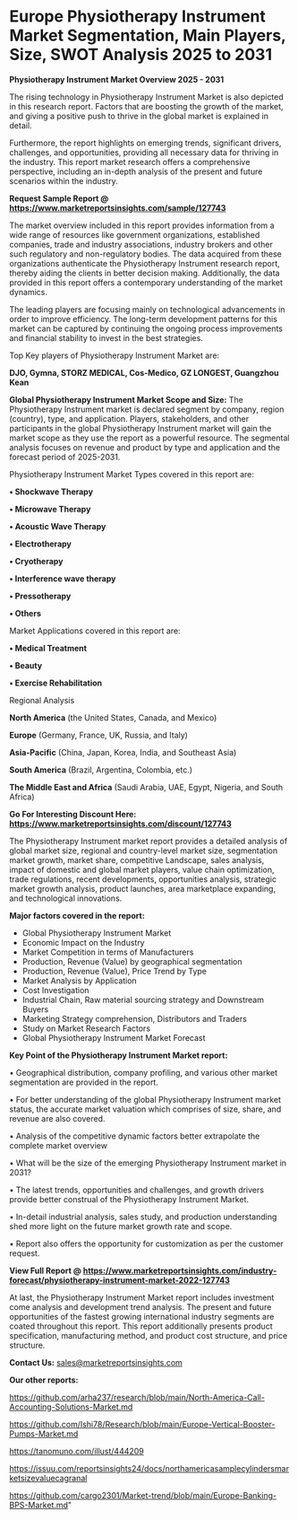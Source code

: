 # Europe Physiotherapy Instrument Market Segmentation, Main Players, Size, SWOT Analysis 2025 to 2031

<Strong> Physiotherapy Instrument Market Overview 2025 - 2031</strong>

The rising technology in Physiotherapy Instrument Market is also depicted in this research report. Factors that are boosting the growth of the market, and giving a positive push to thrive in the global market is explained in detail.

Furthermore, the report highlights on emerging trends, significant drivers, challenges, and opportunities, providing all necessary data for thriving in the industry. This report market research offers a comprehensive perspective, including an in-depth analysis of the present and future scenarios within the industry.

<strong>Request Sample Report @ <a href=https://www.marketreportsinsights.com/sample/127743>https://www.marketreportsinsights.com/sample/127743</a></strong>

The market overview included in this report provides information from a wide range of resources like government organizations, established companies, trade and industry associations, industry brokers and other such regulatory and non-regulatory bodies. The data acquired from these organizations authenticate the Physiotherapy Instrument research report, thereby aiding the clients in better decision making. Additionally, the data provided in this report offers a contemporary understanding of the market dynamics.

The leading players are focusing mainly on technological advancements in order to improve efficiency. The long-term development patterns for this market can be captured by continuing the ongoing process improvements and financial stability to invest in the best strategies.

Top Key players of Physiotherapy Instrument Market are:

<strong>DJO, Gymna, STORZ MEDICAL, Cos-Medico, GZ LONGEST, Guangzhou Kean</strong>

<strong><b>Global Physiotherapy Instrument Market Scope and Size:</b></strong>
The Physiotherapy Instrument market is declared segment by company, region (country), type, and application. Players, stakeholders, and other participants in the global Physiotherapy Instrument market will gain the market scope as they use the report as a powerful resource. The segmental analysis focuses on revenue and product by type and application and the forecast period of 2025-2031.

Physiotherapy Instrument Market Types covered in this report are:

<strong>• Shockwave Therapy

• Microwave Therapy

• Acoustic Wave Therapy

• Electrotherapy

• Cryotherapy

• Interference wave therapy

• Pressotherapy

• Others</strong>

Market Applications covered in this report are:

<strong>• Medical Treatment

• Beauty

• Exercise Rehabilitation</strong> 

Regional Analysis

<strong>North America</strong> (the United States, Canada, and Mexico)

<strong>Europe</strong> (Germany, France, UK, Russia, and Italy)

<strong>Asia-Pacific</strong> (China, Japan, Korea, India, and Southeast Asia)

<strong>South America</strong> (Brazil, Argentina, Colombia, etc.)

<strong>The Middle East and Africa</strong> (Saudi Arabia, UAE, Egypt, Nigeria, and South Africa)

<strong>Go For Interesting Discount Here: <a href=https://www.marketreportsinsights.com/discount/127743>https://www.marketreportsinsights.com/discount/127743</a></strong>

The Physiotherapy Instrument market report provides a detailed analysis of global market size, regional and country-level market size, segmentation market growth, market share, competitive Landscape, sales analysis, impact of domestic and global market players, value chain optimization, trade regulations, recent developments, opportunities analysis, strategic market growth analysis, product launches, area marketplace expanding, and technological innovations.

<strong><b>Major factors covered in the report:</b></strong>
<ul>
  <li>Global Physiotherapy Instrument Market </li>
  <li>Economic Impact on the Industry</li>
  <li>Market Competition in terms of Manufacturers</li>
  <li>Production, Revenue (Value) by geographical segmentation</li>
  <li>Production, Revenue (Value), Price Trend by Type</li>
  <li>Market Analysis by Application</li>
  <li>Cost Investigation</li>
  <li>Industrial Chain, Raw material sourcing strategy and Downstream Buyers</li>
  <li>Marketing Strategy comprehension, Distributors and Traders</li>
  <li>Study on Market Research Factors</li>
  <li>Global Physiotherapy Instrument Market Forecast</li>
</ul>

<strong><b>Key Point of the Physiotherapy Instrument Market report:</b></strong>

• Geographical distribution, company profiling, and various other market segmentation are provided in the report.

• For better understanding of the global Physiotherapy Instrument market status, the accurate market valuation which comprises of size, share, and revenue are also covered.

• Analysis of the competitive dynamic factors better extrapolate the complete market overview

• What will be the size of the emerging Physiotherapy Instrument market in 2031?

• The latest trends, opportunities and challenges, and growth drivers provide better construal of the Physiotherapy Instrument Market.

• In-detail industrial analysis, sales study, and production understanding shed more light on the future market growth rate and scope.

• Report also offers the opportunity for customization as per the customer request.

<strong><b>View Full Report @ <a href=https://www.marketreportsinsights.com/industry-forecast/physiotherapy-instrument-market-2022-127743>https://www.marketreportsinsights.com/industry-forecast/physiotherapy-instrument-market-2022-127743</a></b></strong>


At last, the Physiotherapy Instrument Market report includes investment come analysis and development trend analysis. The present and future opportunities of the fastest growing international industry segments are coated throughout this report. This report additionally presents product specification, manufacturing method, and product cost structure, and price structure.

<strong>Contact Us:</strong>
sales@marketreportsinsights.com

<strong>Our other reports:</strong>

<a href=https://github.com/arha237/research/blob/main/North-America-Call-Accounting-Solutions-Market.md>https://github.com/arha237/research/blob/main/North-America-Call-Accounting-Solutions-Market.md</a>

<a href=https://github.com/Ishi78/Research/blob/main/Europe-Vertical-Booster-Pumps-Market.md>https://github.com/Ishi78/Research/blob/main/Europe-Vertical-Booster-Pumps-Market.md</a>

<a href=https://tanomuno.com/illust/444209>https://tanomuno.com/illust/444209</a>

<a href=https://issuu.com/reportsinsights24/docs/northamericasamplecylindersmarketsizevaluecagranal>https://issuu.com/reportsinsights24/docs/northamericasamplecylindersmarketsizevaluecagranal</a>

<a href=https://github.com/cargo2301/Market-trend/blob/main/Europe-Banking-BPS-Market.md>https://github.com/cargo2301/Market-trend/blob/main/Europe-Banking-BPS-Market.md</a>"
